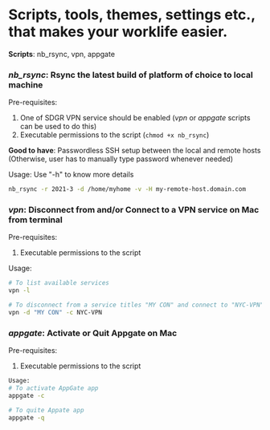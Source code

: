# Scripts, tools, themes, settings etc., that makes your worklife easier.

**Scripts**: nb_rsync, vpn, appgate

### *nb_rsync*:  Rsync the latest build of platform of choice to local machine
Pre-requisites:
1. One of SDGR VPN service should be enabled (*vpn* or *appgate* scripts can be used to do this)
2. Executable permissions to the script (`chmod +x nb_rsync`)

**Good to have**: Passwordless SSH setup between the local and remote hosts (Otherwise, user has to manually type password whenever needed)

Usage: Use "-h" to know more details
```bash
nb_rsync -r 2021-3 -d /home/myhome -v -H my-remote-host.domain.com
```



### *vpn*:  Disconnect from and/or Connect to a VPN service on Mac from terminal
Pre-requisites:
1. Executable permissions to the script

Usage:
```bash
# To list available services
vpn -l

# To disconnect from a service titles "MY CON" and connect to "NYC-VPN"
vpn -d "MY CON" -c NYC-VPN
```



### *appgate*:  Activate or Quit Appgate on Mac
Pre-requisites:
1. Executable permissions to the script

```bash
Usage:
# To activate AppGate app
appgate -c

# To quite Appate app
appgate -q
```
